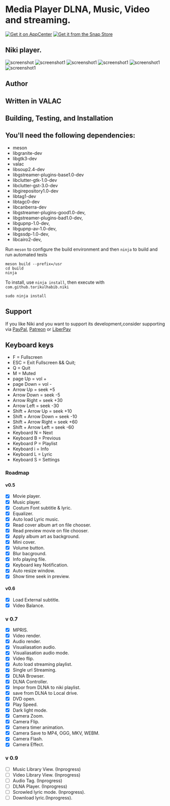 # Media Player DLNA, Music, Video and streaming.
[![Get it on AppCenter](https://appcenter.elementary.io/badge.svg)](https://appcenter.elementary.io/com.github.torikulhabib.niki) 
[![Get it from the Snap Store](https://snapcraft.io/static/images/badges/en/snap-store-black.svg)](https://snapcraft.io/niki)

## Niki player.

![screenshot](0.png)
![screenshot1](1.png)
![screenshot1](2.png)
![screenshot1](3.png)
![screenshot1](4.png)
![screenshot1](5.png)

## Author
## Written in VALAC
## Building, Testing, and Installation
## You'll need the following dependencies:

* meson
* libgranite-dev
* libgtk3-dev
* valac
* libsoup2.4-dev 
* libgstreamer-plugins-base1.0-dev 
* libclutter-gtk-1.0-dev 
* libclutter-gst-3.0-dev
* libgirepository1.0-dev
* libtag1-dev
* libtagc0-dev
* libcanberra-dev
* libgstreamer-plugins-good1.0-dev,
* libgstreamer-plugins-bad1.0-dev,
* libgupnp-1.0-dev,
* libgupnp-av-1.0-dev,
* libgssdp-1.0-dev,
* libcairo2-dev,

Run `meson` to configure the build environment and then `ninja` to build and run automated tests

    meson build --prefix=/usr
    cd build
    ninja

To install, use `ninja install`, then execute with `com.github.torikulhabib.niki`

    sudo ninja install


## Support
If you like Niki and you want to support its development,consider supporting via [PayPal](https://paypal.me/TorikulHabib?locale.x=id_ID), [Patreon](https://www.patreon.com/nikiplayer) or  [LiberPay](https://liberapay.com/Torikul_habib)

## Keyboard keys
* F = Fullscreen
* ESC = Exit Fullscreen && Quit;
* Q = Quit
* M = Muted
* page Up = vol +
* page Down = vol -
* Arrow Up = seek +5
* Arrow Down = seek -5
* Arrow Right = seek +30
* Arrow Left = seek -30
* Shift + Arrow Up = seek +10
* Shift + Arrow Down = seek -10
* Shift + Arrow Right = seek +60
* Shift + Arrow Left = seek -60
* Keyboard N = Next
* Keyboard B = Previous
* Keyboard P = Playlist
* Keyboard i = Info
* Keyboard L = Lyric
* Keyboard S = Settings

### Roadmap
#### v0.5
- [x] Movie player.
- [x] Music player.
- [x] Costum Font subtitle & lyric.
- [x] Equalizer.
- [x] Auto load Lyric music.
- [x] Read cover album art on file chooser.
- [x] Read preview movie on file chooser.
- [x] Apply album art as background.
- [x] Mini cover.
- [x] Volume button.
- [x] Blur bacground.
- [x] Info playing file.
- [x] Keyboard key Notification.
- [x] Auto resize window.
- [x] Show time seek in preview.

#### v0.6
- [x] Load External subtitle.
- [x] Video Balance.

### v 0.7
- [x] MPRIS.
- [x] Video render.
- [x] Audio render.
- [x] Visualiasation audio.
- [x] Visualiasation audio mode.
- [x] Video flip.
- [x] Auto load streaming playlist.
- [x] Single url Streaming.
- [x] DLNA Browser.
- [x] DLNA Controller.
- [x] Impor from DLNA to niki playlist.
- [x] save from DLNA to Local drive.
- [x] DVD open.
- [x] Play Speed.
- [x] Dark light mode.
- [x] Camera Zoom.
- [x] Camera Flip.
- [x] Camera timer animation.
- [x] Camera Save to MP4, OGG, MKV, WEBM.
- [x] Camera Flash.
- [x] Camera Effect.

### v 0.9
- [ ] Music Library View. (Inprogress)
- [ ] Video Library View. (Inprogress)
- [ ] Audio Tag. (Inprogress)
- [ ] DLNA Player. (Inprogress)
- [ ] Scrowled lyric mode. (Inprogress).
- [ ] Download lyric.(Inprogress).
